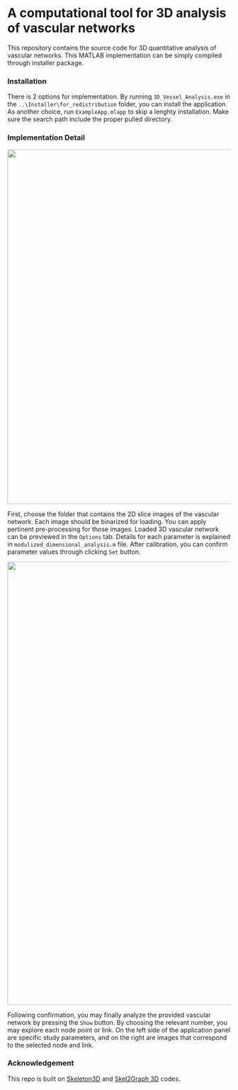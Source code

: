 # A computational tool for 3D analysis of vascular networks 

This repository contains the source code for 3D quantitative analysis of vascular networks. This MATLAB implementation can be simply compiled through installer package. 

### Installation
There is 2 options for implementation. By running `3D_Vessel_Analysis.exe` in the `..\Installer\for_redistribution` folder, you can install the application. As another choice, run `ExampleApp.mlapp` to skip a lenghty installation. Make sure the search path include the proper pulled directory.


### Implementation Detail
<p align="center">
<img src="https://user-images.githubusercontent.com/86834176/193722608-a18e707d-5be8-4ca4-8db5-64e0b19e394e.png" width="800">
</p>

First, choose the folder that contains the 2D slice images of the vascular network. Each image should be binarized for loading. You can apply pertinent pre-processing for those images. Loaded 3D vascular network can be previewed in the `Options` tab. Details for each parameter is explained in `modulized_dimensional_analysis.m` file. After calibration, you can confirm parameter values through clicking `Set` button. 

<p align="center">
<img src="https://user-images.githubusercontent.com/86834176/193722614-a9e182fe-3e36-42e2-a920-97c65bef5819.png" width="1000">
</p>

Following confirmation, you may finally analyze the provided vascular network by pressing the `Show` button. By choosing the relevant number, you may explore each node point or link. On the left side of the application panel are specific study parameters, and on the right are images that correspond to the selected node and link.

### Acknowledgement
This repo is built on [Skeleton3D](https://kr.mathworks.com/matlabcentral/fileexchange/43400-skeleton3d) and [Skel2Graph 3D](https://kr.mathworks.com/matlabcentral/fileexchange/43527-skel2graph-3d) codes.
